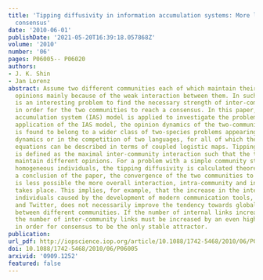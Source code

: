 ```yaml
---
title: 'Tipping diffusivity in information accumulation systems: More links, less
  consensus'
date: '2010-06-01'
publishDate: '2021-05-20T16:39:18.057868Z'
volume: '2010'
number: '06'
pages: P06005-- P06020
authors:
- J. K. Shin
- Jan Lorenz
abstract: Assume two different communities each of which maintain their respective
  opinions mainly because of the weak interaction between them. In such a case, it
  is an interesting problem to find the necessary strength of inter-community interaction
  in order for the two communities to reach a consensus. In this paper, the information
  accumulation system (IAS) model is applied to investigate the problem. With the
  application of the IAS model, the opinion dynamics of the two-community problem
  is found to belong to a wider class of two-species problems appearing in population
  dynamics or in the competition of two languages, for all of which the governing
  equations can be described in terms of coupled logistic maps. Tipping diffusivity
  is defined as the maximal inter-community interaction such that the two communities
  maintain different opinions. For a problem with a simple community structure and
  homogeneous individuals, the tipping diffusivity is calculated theoretically. As
  a conclusion of the paper, the convergence of the two communities to the same value
  is less possible the more overall interaction, intra-community and inter-community,
  takes place. This implies, for example, that the increase in the interaction between
  individuals caused by the development of modern communication tools, such as Facebook
  and Twitter, does not necessarily improve the tendency towards global convergence
  between different communities. If the number of internal links increases by a factor,
  the number of inter-community links must be increased by an even higher factor,
  in order for consensus to be the only stable attractor.
publication:
url_pdf: http://iopscience.iop.org/article/10.1088/1742-5468/2010/06/P06005/meta
doi: 10.1088/1742-5468/2010/06/P06005
arxivid: '0909.1252'
featured: false
---
```

